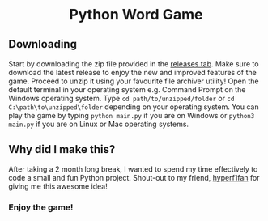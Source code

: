 <h1 align="center" style="margin-top: 0px;">Python Word Game</h1>

## Downloading
Start by downloading the zip file provided in the [releases tab](https://github.com/SupremeCoder1707/Python-Word-Game/releases/). Make sure to download the latest release to enjoy the new and improved features of the game. Proceed to unzip it using your favourite file archiver utility! Open the default terminal in your operating system e.g. Command Prompt on the Windows operating system. Type `cd path/to/unzipped/folder` or `cd C:\path\to\unzipped\folder` depending on your operating system. You can play the game by typing `python main.py` if you are on Windows or `python3 main.py` if you are on Linux or Mac operating systems.

## Why did I make this?
After taking a 2 month long break, I wanted to spend my time effectively to code a small and fun Python project. Shout-out to my friend, [hyperf1fan](https://github.com/hyperf1fan) for giving me this awesome idea!

### Enjoy the game!
